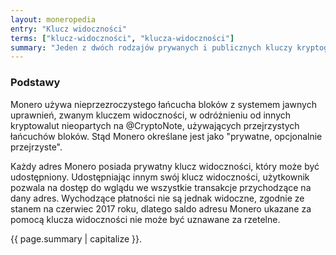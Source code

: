 ```yaml
---
layout: moneropedia
entry: "Klucz widoczności"
terms: ["klucz-widoczności", "klucza-widoczności"]
summary: "Jeden z dwóch rodzajów prywanych i publicznych kluczy kryptograficznych przypisanych do każdego konta. Prywatny klucz widoczności jest wymagany do wyświetlenia wszystkich transakcji danego konta."
---
```


### Podstawy

Monero używa nieprzezroczystego łańcucha bloków z systemem jawnych uprawnień, zwanym kluczem widoczności, w odróżnieniu od innych kryptowalut nieopartych na @CryptoNote, używających przejrzystych łańcuchów bloków. Stąd Monero określane jest jako "prywatne, opcjonalnie przejrzyste".

Każdy adres Monero posiada prywatny klucz widoczności, który może być udostępniony. Udostępniając innym swój klucz widoczności, użytkownik pozwala na dostęp do wglądu we wszystkie transakcje przychodzące na dany adres. Wychodzące płatności nie są jednak widoczne, zgodnie ze stanem na czerwiec 2017 roku, dlatego saldo adresu Monero ukazane za pomocą klucza widoczności nie może być uznawane za rzetelne.



{{ page.summary | capitalize }}.
